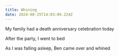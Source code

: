 ```yaml
---
title: Whining
date: 2024-08-25T14:03:09.224Z
---
```


My family had a death anniversary celebration today

After the party, I went to bed

As I was falling asleep, Ben came over and whined
